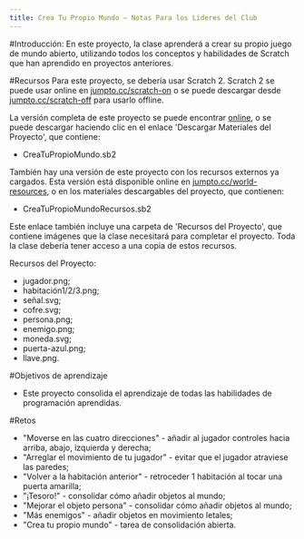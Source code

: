 ```yaml
---
title: Crea Tu Propio Mundo — Notas Para los Líderes del Club
---
```


#Introducción:
En este proyecto, la clase aprenderá a crear su propio juego de mundo abierto, utilizando todos los conceptos y habilidades de Scratch que han aprendido en proyectos anteriores.

#Recursos
Para este proyecto, se debería usar Scratch 2. Scratch 2 se puede usar online en [jumpto.cc/scratch-on](http://jumpto.cc/scratch-on) o se puede descargar desde [jumpto.cc/scratch-off](http://jumpto.cc/scratch-off) para usarlo offline.

La versión completa de este proyecto se puede encontrar <a href="http://scratch.mit.edu/projects/34248822/#editor">online</a>, o se puede descargar haciendo clic en el enlace 'Descargar Materiales del Proyecto', que contiene:

+ CreaTuPropioMundo.sb2

También hay una versión de este proyecto con los recursos externos ya cargados. Esta versión está disponible online en [jumpto.cc/world-resources](http://jumpto.cc/world-resources), o en los materiales descargables del proyecto, que contienen:

+ CreaTuPropioMundoRecursos.sb2 

Este enlace también incluye una carpeta de 'Recursos del Proyecto', que contiene imágenes que la clase necesitará para completar el proyecto. Toda la clase debería tener acceso a una copia de estos recursos.

Recursos del Proyecto:
+ jugador.png;
+ habitación1/2/3.png;
+ señal.svg;
+ cofre.svg;
+ persona.png;
+ enemigo.png;
+ moneda.svg;
+ puerta-azul.png;
+ llave.png.


#Objetivos de aprendizaje
+ Este proyecto consolida el aprendizaje de todas las habilidades de programación aprendidas.

#Retos
+ "Moverse en las cuatro direcciones" - añadir al jugador controles hacia arriba, abajo, izquierda y derecha;
+ "Arreglar el movimiento de tu jugador" - evitar que el jugador atraviese las paredes;
+ "Volver a la habitación anterior" - retroceder 1 habitación al tocar una puerta amarilla;
+ "¡Tesoro!" - consolidar cómo añadir objetos al mundo;
+ "Mejorar el objeto persona" - consolidar cómo añadir objetos al mundo;
+ "Más enemigos" - añadir objetos en movimiento letales;
+ "Crea tu propio mundo" - tarea de consolidación abierta.
